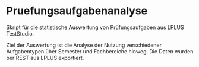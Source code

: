 # Pruefungsaufgabenanalyse
Skript für die statistische Auswertung von Prüfungsaufgaben aus LPLUS TestStudio.

Ziel der Auswertung ist die Analyse der Nutzung verschiedener Aufgabentypen über Semester und Fachbereiche hinweg. Die Daten wurden per REST aus LPLUS exportiert.

